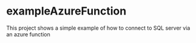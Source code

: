 # exampleAzureFunction

This project shows a simple example of how to connect to SQL server via an azure function
